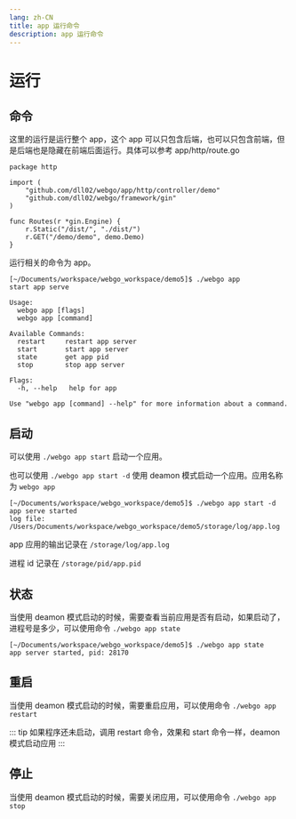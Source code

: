 ```yaml
---
lang: zh-CN
title: app 运行命令
description: app 运行命令
---
```

# 运行

## 命令

这里的运行是运行整个 app，这个 app 可以只包含后端，也可以只包含前端，但是后端也是隐藏在前端后面运行。具体可以参考 app/http/route.go

```
package http

import (
	"github.com/dll02/webgo/app/http/controller/demo"
	"github.com/dll02/webgo/framework/gin"
)

func Routes(r *gin.Engine) {
	r.Static("/dist/", "./dist/")
	r.GET("/demo/demo", demo.Demo)
}

```

运行相关的命令为 app。

```
[~/Documents/workspace/webgo_workspace/demo5]$ ./webgo app
start app serve

Usage:
  webgo app [flags]
  webgo app [command]

Available Commands:
  restart     restart app server
  start       start app server
  state       get app pid
  stop        stop app server

Flags:
  -h, --help   help for app

Use "webgo app [command] --help" for more information about a command.
```

## 启动

可以使用 `./webgo app start` 启动一个应用。

也可以使用 `./webgo app start -d` 使用 deamon 模式启动一个应用。应用名称为 `webgo app`

```
[~/Documents/workspace/webgo_workspace/demo5]$ ./webgo app start -d
app serve started
log file: /Users/Documents/workspace/webgo_workspace/demo5/storage/log/app.log
```

app 应用的输出记录在 `/storage/log/app.log`

进程 id 记录在 `/storage/pid/app.pid`

## 状态

当使用 deamon 模式启动的时候，需要查看当前应用是否有启动，如果启动了，进程号是多少，可以使用命令 `./webgo app state`

```
[~/Documents/workspace/webgo_workspace/demo5]$ ./webgo app state
app server started, pid: 28170
```

## 重启

当使用 deamon 模式启动的时候，需要重启应用，可以使用命令 `./webgo app restart`

::: tip
如果程序还未启动，调用 restart 命令，效果和 start 命令一样，deamon 模式启动应用
:::

## 停止

当使用 deamon 模式启动的时候，需要关闭应用，可以使用命令 `./webgo app stop`
